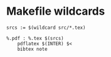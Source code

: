 # Makefile wildcards

~~~~
srcs := $(wildcard src/*.tex)

%.pdf : %.tex $(srcs)
	pdflatex $(INTER) $<
	bibtex note
~~~~
